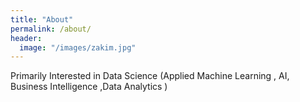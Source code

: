 ```yaml
---
title: "About"
permalink: /about/
header:
  image: "/images/zakim.jpg"
---
```


Primarily Interested in Data Science (Applied Machine Learning , AI, Business Intelligence ,Data Analytics ) 
